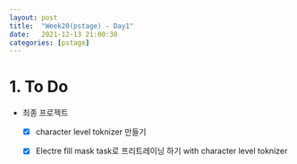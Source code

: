 ```yaml
---
layout: post
title:  "Week20(pstage) - Day1"
date:   2021-12-13 21:00:30
categories: [pstage]
---
```

 
# 1. To Do
* 최종 프로젝트
    * [x] character level toknizer 만들기
    * [x] Electre fill mask task로 프리트레이닝 하기 with character level toknizer

